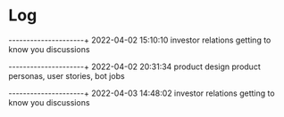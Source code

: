 Log
====

---------------------+
2022-04-02 15:10:10
investor relations
getting to know you discussions

---------------------+
2022-04-02 20:31:34
product design
product personas, user stories, bot jobs

---------------------+
2022-04-03 14:48:02
investor relations
getting to know you discussions
